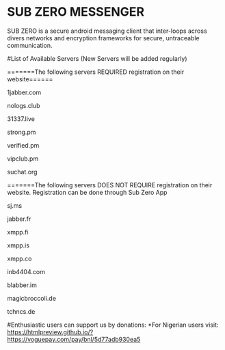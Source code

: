 # SUB ZERO MESSENGER
SUB ZERO is a secure android messaging client that inter-loops across divers networks and encryption frameworks for secure, untraceable  communication.  

#List of Available Servers (New Servers will be added regularly)

=======The following servers REQUIRED registration on their website======


1jabber.com

nologs.club

31337.live

strong.pm

verified.pm

vipclub.pm

suchat.org

=======The following servers DOES NOT REQUIRE registration on their website. Registration can be done through Sub Zero App

sj.ms	

jabber.fr

xmpp.fi 

xmpp.is	

xmpp.co	

inb4404.com 

blabber.im	

	

magicbroccoli.de

tchncs.de

#Enthusiastic users can support us by donations:
*For Nigerian users visit: https://htmlpreview.github.io/?https://voguepay.com/pay/bnl/5d77adb930ea5
